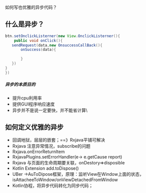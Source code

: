 如何写也优雅的异步代码？

## 什么是异步？

```java
btn.setOnclickListerner(new View.OnclickListerner(){
	public void onClick(){
   sendRequest(data,new OnsuccessCallBack(){
       onSuccess(data){
           
       }
   })
}
})
```

##### 异步的本质目的

- 提升cpu利用率
- 提供GUI程序响应速度
- 异步并不是说一定要快，并不能省计算\

 

## 如何定义优雅的异步

- 回调地狱，层层的嵌套；==》Rxjava平铺可解决
- Rxjava 注意异常情况，subscribe的问题
- Rxjava.onErrorReturnItem
- RxjavaPlugins.setErrorHandler(e-> e.getCause report)
- Rxjava 与页面的生命周期要关联，onDestory=>disposible
- Kotlin Extension add.toDispose()
- UBer ->AuToDipose框架，原理：监听View在Window上面的状态，isAttacheeToWindow/onViewDetachedFromWindow
- Kotlin协程，将异步代码转化为同步代码；